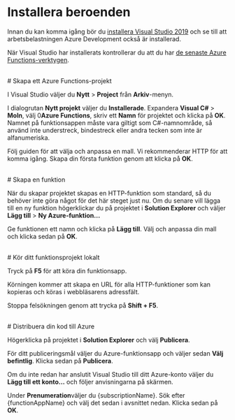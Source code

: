 # Installera beroenden

Innan du kan komma igång bör du [installera Visual Studio 2019](https://go.microsoft.com/fwlink/?linkid=2016389) och se till att arbetsbelastningen Azure Development också är installerad.

När Visual Studio har installerats kontrollerar du att du har [de senaste Azure Functions-verktygen](https://go.microsoft.com/fwlink/?linkid=2016394).

<br/>
# Skapa ett Azure Functions-projekt

I Visual Studio väljer du **Nytt** > **Project** från **Arkiv**-menyn.

I dialogrutan **Nytt projekt** väljer du **Installerade**. Expandera **Visual C#** > **Moln**, välj 0**Azure Functions**, skriv ett **Namn** för projektet och klicka på **OK**. Namnet på funktionsappen måste vara giltigt som C#-namnområde, så använd inte understreck, bindestreck eller andra tecken som inte är alfanumeriska.

Följ guiden för att välja och anpassa en mall. Vi rekommenderar HTTP för att komma igång. Skapa din första funktion genom att klicka på **OK**.

<br/>
# Skapa en funktion

När du skapar projektet skapas en HTTP-funktion som standard, så du behöver inte göra något för det här steget just nu. Om du senare vill lägga till en ny funktion högerklickar du på projektet i **Solution Explorer** och väljer **Lägg till** > **Ny Azure-funktion...**

Ge funktionen ett namn och klicka på **Lägg till**. Välj och anpassa din mall och klicka sedan på **OK**.

<br/>
# Kör ditt funktionsprojekt lokalt

Tryck på **F5** för att köra din funktionsapp.

Körningen kommer att skapa en URL för alla HTTP-funktioner som kan kopieras och köras i webbläsarens adressfält.

Stoppa felsökningen genom att trycka på **Shift + F5**.

<br/>
# Distribuera din kod till Azure

Högerklicka på projektet i **Solution Explorer** och välj **Publicera**.

För ditt publiceringsmål väljer du Azure-funktionsapp och väljer sedan **Välj befintlig**. Klicka sedan på **Publicera**.

Om du inte redan har anslutit Visual Studio till ditt Azure-konto väljer du **Lägg till ett konto...** och följer anvisningarna på skärmen.

Under **Prenumeration**väljer du {subscriptionName}. Sök efter {functionAppName} och välj det sedan i avsnittet nedan. Klicka sedan på **OK**.
